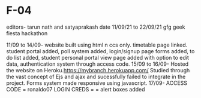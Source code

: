 # F-04
editors- tarun nath and satyaprakash
date 11/09/21 to 22/09/21
gfg geek fiesta hackathon

11/09 to 14/09- website built using html n ccs only. timetable page linked. student portal added, poll system added, login/signup page forms added, to do list added, student personal portal view page added with option to edit data, authentication system through access code.
15/09 to 16/09- Hosted the website on Heroku.https://mybranch.herokuapp.com/ Studied through the vast concept of Ejs and ajax and sucessfully failed to integrate in the project. Forms system made responsive using javascript.
17/09- 
ACCESS CODE = ronaldo07
LOGIN CREDS = <usname> = <pasword>
alert boxes added
